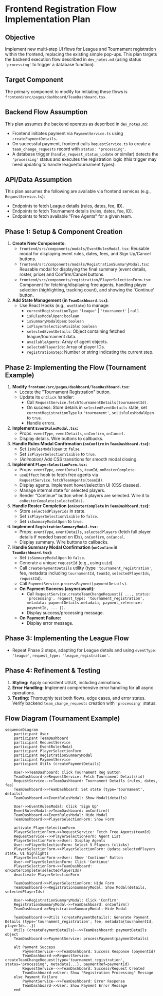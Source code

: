 # Frontend Registration Flow Implementation Plan

## Objective

Implement new multi-step UI flows for League and Tournament registration within the frontend, replacing the existing simple pop-ups. This plan targets the backend execution flow described in `dev_notes.md` (using status `'processing'` to trigger a database function).

## Target Component

The primary component to modify for initiating these flows is `frontend/src/pages/dashboard/TeamDashboard.tsx`.

## Backend Flow Assumption

This plan assumes the backend operates as described in `dev_notes.md`:

- Frontend initiates payment via `PaymentService.ts` using `createPaymentDetails`.
- On successful payment, frontend calls `RequestService.ts` to create a `team_change_requests` record with `status: 'processing'`.
- A database trigger (`handle_request_status_update` or similar) detects the `'processing'` status and executes the registration logic (this trigger may need updating to handle league/tournament types).

## API/Data Assumption

This plan assumes the following are available via frontend services (e.g., `RequestService.ts`):

- Endpoints to fetch League details (rules, dates, fee, ID).
- Endpoints to fetch Tournament details (rules, dates, fee, ID).
- Endpoints to fetch available "Free Agents" for a given team.

## Phase 1: Setup & Component Creation

1.  **Create New Components:**
    - `frontend/src/components/modals/EventRulesModal.tsx`: Reusable modal for displaying event rules, dates, fees, and Sign Up/Cancel buttons.
    - `frontend/src/components/modals/RegistrationSummaryModal.tsx`: Reusable modal for displaying the final summary (event details, roster, price) and Confirm/Cancel buttons.
    - `frontend/src/components/registration/PlayerSelectionForm.tsx`: Component for fetching/displaying free agents, handling player selection (highlighting, tracking count), and showing the 'Continue' button.
2.  **Add State Management (in `TeamDashboard.tsx`):**
    - Use React Hooks (e.g., `useState`) to manage:
      - `currentRegistrationType`: `'league'` | `'tournament'` | `null`
      - `isRulesModalOpen`: `boolean`
      - `isSummaryModalOpen`: `boolean`
      - `isPlayerSelectionVisible`: `boolean`
      - `selectedEventDetails`: Object containing fetched league/tournament data.
      - `availableAgents`: Array of agent objects.
      - `selectedPlayerIds`: Array of player IDs.
      - `registrationStep`: Number or string indicating the current step.

## Phase 2: Implementing the Flow (Tournament Example)

1.  **Modify `frontend/src/pages/dashboard/TeamDashboard.tsx`:**
    - Locate the "Tournament Registration" button.
    - Update its `onClick` handler:
      - Call `RequestService.fetchTournamentDetails(tournamentId)`.
      - On success: Store details in `selectedEventDetails` state, set `currentRegistrationType` to `'tournament'`, set `isRulesModalOpen` to `true`.
      - Handle errors.
2.  **Implement `EventRulesModal.tsx`:**
    - Props: `eventType`, `eventDetails`, `onConfirm`, `onCancel`.
    - Display details. Wire buttons to callbacks.
3.  **Handle Rules Modal Confirmation (`onConfirm` in `TeamDashboard.tsx`):**
    - Set `isRulesModalOpen` to `false`.
    - Set `isPlayerSelectionVisible` to `true`.
    - _(Animation)_ Add CSS transitions for smooth modal closing.
4.  **Implement `PlayerSelectionForm.tsx`:**
    - Props: `eventType`, `eventDetails`, `teamId`, `onRosterComplete`.
    - `useEffect` hook to fetch free agents via `RequestService.fetchTeamAgents(teamId)`.
    - Display agents. Implement hover/selection UI (CSS classes).
    - Manage internal state for selected players.
    - Render "Continue" button when 5 players are selected. Wire it to `onRosterComplete(selectedIds)`.
5.  **Handle Roster Completion (`onRosterComplete` in `TeamDashboard.tsx`):**
    - Store `selectedPlayerIds` in state.
    - Set `isPlayerSelectionVisible` to `false`.
    - Set `isSummaryModalOpen` to `true`.
6.  **Implement `RegistrationSummaryModal.tsx`:**
    - Props: `eventType`, `eventDetails`, `selectedPlayers` (fetch full player details if needed based on IDs), `onConfirm`, `onCancel`.
    - Display summary. Wire buttons to callbacks.
7.  **Handle Summary Modal Confirmation (`onConfirm` in `TeamDashboard.tsx`):**
    - Set `isSummaryModalOpen` to `false`.
    - Generate a unique `requestId` (e.g., using `uuid`).
    - Call `createPaymentDetails` utility (type `'tournament_registration'`, fee, metadata including `tournamentId`, `teamId`, `selectedPlayerIds`, `requestId`).
    - Call `PaymentService.processPayment(paymentDetails)`.
    - **On Payment Success (async/await):**
      - Call `RequestService.createTeamChangeRequest({ ..., status: 'processing', request_type: 'tournament_registration', metadata: paymentDetails.metadata, payment_reference: paymentId, ... })`.
      - Display success/processing message.
    - **On Payment Failure:**
      - Display error message.

## Phase 3: Implementing the League Flow

- Repeat Phase 2 steps, adapting for League details and using `eventType: 'league'`, `request_type: 'league_registration'`.

## Phase 4: Refinement & Testing

1.  **Styling:** Apply consistent UI/UX, including animations.
2.  **Error Handling:** Implement comprehensive error handling for all async operations.
3.  **Testing:** Thoroughly test both flows, edge cases, and error states. Verify backend `team_change_requests` creation with `'processing'` status.

## Flow Diagram (Tournament Example)

```mermaid
sequenceDiagram
    participant User
    participant TeamDashboard
    participant RequestService
    participant EventRulesModal
    participant PlayerSelectionForm
    participant RegistrationSummaryModal
    participant PaymentService
    participant Utils (createPaymentDetails)

    User->>TeamDashboard: Click Tournament Reg Button
    TeamDashboard->>RequestService: Fetch Tournament Details(id)
    RequestService-->>TeamDashboard: Tournament Details (rules, dates, fee)
    TeamDashboard->>TeamDashboard: Set state (type='tournament', details)
    TeamDashboard->>EventRulesModal: Show Modal(details)

    User->>EventRulesModal: Click 'Sign Up'
    EventRulesModal->>TeamDashboard: onConfirm()
    TeamDashboard->>EventRulesModal: Hide Modal
    TeamDashboard->>PlayerSelectionForm: Show Form

    activate PlayerSelectionForm
    PlayerSelectionForm->>RequestService: Fetch Free Agents(teamId)
    RequestService-->>PlayerSelectionForm: Agent List
    PlayerSelectionForm->>User: Display Agents
    User->>PlayerSelectionForm: Select 5 Players (clicks)
    PlayerSelectionForm->>PlayerSelectionForm: Update selectedPlayers state, UI highlights
    PlayerSelectionForm->>User: Show 'Continue' Button
    User->>PlayerSelectionForm: Click 'Continue'
    PlayerSelectionForm->>TeamDashboard: onRosterComplete(selectedPlayerIds)
    deactivate PlayerSelectionForm

    TeamDashboard->>PlayerSelectionForm: Hide Form
    TeamDashboard->>RegistrationSummaryModal: Show Modal(details, selectedPlayerIds)

    User->>RegistrationSummaryModal: Click 'Confirm'
    RegistrationSummaryModal->>TeamDashboard: onConfirm()
    TeamDashboard->>RegistrationSummaryModal: Hide Modal

    TeamDashboard->>Utils (createPaymentDetails): Generate Payment Details (type='tournament_registration', fee, metadata{tournamentId, playerIds...})
    Utils (createPaymentDetails)-->>TeamDashboard: paymentDetails object
    TeamDashboard->>PaymentService: processPayment(paymentDetails)

    alt Payment Success
        PaymentService-->>TeamDashboard: Success Response (paymentId)
        TeamDashboard->>RequestService: createTeamChangeRequest(type='tournament_registration', status='processing', metadata{...}, paymentRef=paymentId)
        RequestService-->>TeamDashboard: Success/Request Created
        TeamDashboard->>User: Show "Registration Processing" Message
    else Payment Failure
        PaymentService-->>TeamDashboard: Error Response
        TeamDashboard->>User: Show Payment Error Message
    end
```
